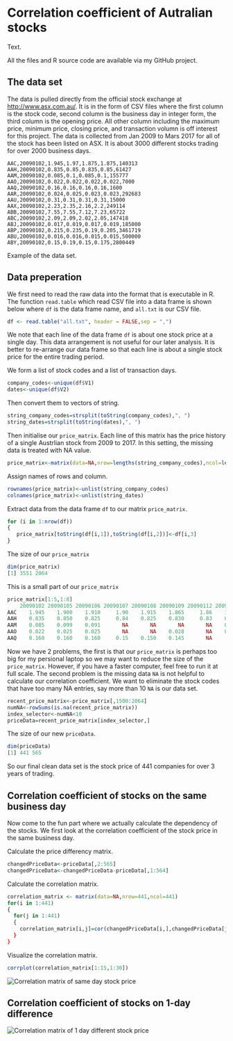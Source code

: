 
# Correlation coefficient of Autralian stocks
Text.

All the files and R source code are available via my GitHub project.
## The data set

The data is pulled directly from the official stock exchange at http://www.asx.com.au/. It is in the form of CSV files where the first column is the stock code, second column is the business day in integer form, the third column is the opening price. All other column including the maximum price, minimum price, closing price, and transaction volumn is off interest for this project. The data is collected from Jan 2009 to Mars 2017 for all of the stock has been listed on ASX. It is about 3000 different stocks trading for over 2000 business days.

```
AAC,20090102,1.945,1.97,1.875,1.875,140313
AAH,20090102,0.835,0.85,0.835,0.85,61427
AAM,20090102,0.085,0.1,0.085,0.1,155777
AAO,20090102,0.022,0.022,0.022,0.022,7000
AAQ,20090102,0.16,0.16,0.16,0.16,1600
AAR,20090102,0.024,0.025,0.023,0.023,292683
AAU,20090102,0.31,0.31,0.31,0.31,15000
AAX,20090102,2.23,2.35,2.16,2.2,249114
ABB,20090102,7.55,7.55,7.12,7.23,65722
ABC,20090102,2.09,2.09,2.02,2.05,147418
ABJ,20090102,0.017,0.019,0.017,0.019,185000
ABP,20090102,0.215,0.235,0.19,0.205,3461719
ABU,20090102,0.016,0.016,0.015,0.015,500000
ABY,20090102,0.15,0.19,0.15,0.175,2800449
```
Example of the data set.

## Data preperation

We first need to read the raw data into the format that is executable in R. The function `read.table` which read CSV file into a data frame is shown below where `df` is the data frame name, and `all.txt` is our CSV file.
```R
df <- read.table("all.txt", header = FALSE,sep = ",")
```
We note that each line of the data frame `df` is about one stock price at a single day. This data arrangement is not useful for our later analysis. It is better to re-arrange our data frame so that each line is about a single stock price for the entire trading period.

We form a list of stock codes and a list of transaction days.

```R
company_codes<-unique(df$V1)
dates<-unique(df$V2)
```
Then convert them to vectors of string.
```R
string_company_codes=strsplit(toString(company_codes),", ")
string_dates=strsplit(toString(dates),", ")
```
Then initialise our `price_matrix`. Each line of this matrix has the price history of a single Austrlian stock from 2009 to 2017. In this setting, the missing data is treated with NA value.
```R
price_matrix<-matrix(data=NA,nrow=lengths(string_company_codes),ncol=lengths(string_dates))
```
Assign names of rows and column.
```R
rownames(price_matrix)<-unlist(string_company_codes)
colnames(price_matrix)<-unlist(string_dates)
```

Extract data from the data frame `df` to our matrix `price_matrix`.
```R
for (i in 1:nrow(df))
{   
   price_matrix[toString(df[i,1]),toString(df[i,2])]<-df[i,3]
}
```

The size of our `price_matrix`
```R
dim(price_matrix)
[1] 3551 2064
```

This is a small part of our `price_matrix`
```R
price_matrix[1:5,1:8]
    20090102 20090105 20090106 20090107 20090108 20090109 20090112 20090113
AAC    1.945    1.900    1.910     1.90    1.915    1.865     1.86    1.845
AAH    0.835    0.850    0.825     0.84    0.825    0.830     0.83    0.840
AAM    0.085    0.099    0.091       NA       NA       NA       NA    0.086
AAO    0.022    0.025    0.025       NA       NA    0.028       NA    0.025
AAQ    0.160    0.160    0.160     0.15    0.150    0.145       NA       NA
```

Now we have 2 problems, the first is that our `price_matrix` is perhaps too big for my persional laptop so we may want to reduce the size of the `price_matrix`. However, if you have a faster computer, feel free to run it at full scale. The second problem is the missing data `NA` is not helpful to calculate our correlation coefficient. We want to eliminate the stock codes that have too many NA entries, say more than 10 `NA` is our data set.

```R
recent_price_matrix<-price_matrix[,1500:2064]
numNA<-rowSums(is.na(recent_price_matrix))
index_selector<-numNA<10
priceData=recent_price_matrix[index_selector,]
```

The size of our new `priceData`.
```R
dim(priceData)
[1] 441 565
```
So our final clean data set is the stock price of 441 companies for over 3 years of trading.

## Correlation coefficient of stocks on the same business day
Now come to the fun part where we actually calculate the dependency of the stocks. We first look at the correlation coefficient of the stock price in the same business day.

Calculate the price differency matrix.
```R
changedPriceData<-priceData[,2:565]
changedPriceData<-changedPriceData-priceData[,1:564]
```

Calculate the correlation matrix.
```R
correlation_matrix <- matrix(data=NA,nrow=441,ncol=441)
for(i in 1:441)
{
  for(j in 1:441)
  {
    correlation_matrix[i,j]=cor(changedPriceData[i,],changedPriceData[j,],use = "complete.obs")}}
  } 
}
```

Visualize the correlation matrix.
```R
corrplot(correlation_matrix[1:15,1:30])
```

![Correlation matrix of same day stock price][logo1]

[logo1]: https://mtungle.github.io/corMatrix_sameDay.jpeg

## Correlation coefficient of stocks on 1-day difference
![Correlation matrix of 1 day different stock price][logo2]

[logo2]: https://mtungle.github.io/corMatrix_1DayDelay.jpeg


